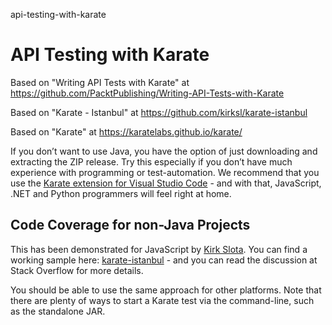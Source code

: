 api-testing-with-karate
# API Testing with Karate

Based on "Writing API Tests with Karate" at https://github.com/PacktPublishing/Writing-API-Tests-with-Karate

Based on "Karate - Istanbul" at https://github.com/kirksl/karate-istanbul

Based on "Karate" at https://karatelabs.github.io/karate/

If you don’t want to use Java, you have the option of just downloading and extracting the ZIP release. Try this especially if you don’t have much experience with programming or test-automation. We recommend that you use the [Karate extension for Visual Studio Code](https://marketplace.visualstudio.com/items?itemName=karatelabs.karate) - and with that, JavaScript, .NET and Python programmers will feel right at home.

## Code Coverage for non-Java Projects
This has been demonstrated for JavaScript by [Kirk Slota](https://twitter.com/kirk_slota). You can find a working sample here: [karate-istanbul](https://github.com/kirksl/karate-istanbul) - and you can read the discussion at Stack Overflow for more details.

You should be able to use the same approach for other platforms. Note that there are plenty of ways to start a Karate test via the command-line, such as the standalone JAR.
